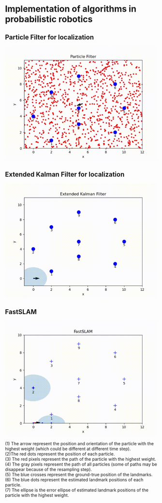 # Implementation of algorithms in probabilistic robotics

## Particle Filter for localization

![Farmers Market Finder - Animated gif demo](Particle_filter/demo/particle_filter.gif)

## Extended Kalman Filter for localization

![Farmers Market Finder - Animated gif demo](Kalman_filter/demo/kalman_filter.gif)

## FastSLAM

![Farmers Market Finder - Animated gif demo](FastSLAM/demo/fastslam.gif)

(1) The arrow represent the position and orientation of the particle with the highest weight (which could be different at different time step).\
(2)The red dots represent the position of each particle.\
(3) The red pixels represent the path of the particle with the highest weight.\
(4) The gray pixels represent the path of all particles (some of paths may be disappear because of the resampling step).\
(5) The blue crosses represent the ground-true position of the landmarks.\
(6) The blue dots represent the estimated landmark positions of each particle.\
(7) The ellipse is the error ellipse of estimated landmark positions of the particle with the highest weight.

